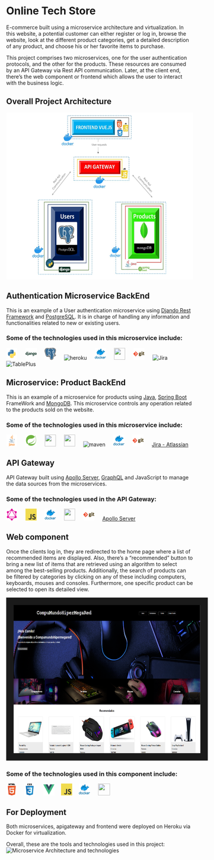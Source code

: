 # Online Tech Store

E-commerce built using a microservice architecture and virtualization. In this website, a potential customer can either register or log in, browse the website, look at the different product categories, get a detailed description of any product, and choose his or her favorite items to purchase.

This project comprises two microservices, one for the user authentication protocols, and the other for the products. These resources are consumed by an API Gateway via Rest API communication. Later, at the client end, there’s the web component or frontend which allows the user to interact with the business logic.

## Overall Project Architecture
<img height="450" width="600" src="https://github.com/camm93/webOnlineTechStore/blob/main/TechStore-api-gateway/ArquitecturaFinal.jpeg" alt="Microservice architecture" >

## Authentication Microservice BackEnd
This is an example of a User authentication microservice using <a href="https://www.django-rest-framework.org/">Djando Rest Framework</a> and <a href="https://www.postgresql.org/">PostgreSQL</a>.
It is in charge of handling any information and functionalities related to new or existing users. 

### Some of the technologies used in this microservice include:
<img height="32" width="30" src="https://raw.githubusercontent.com/github/explore/80688e429a7d4ef2fca1e82350fe8e3517d3494d/topics/python/python.png" /> &emsp; <img height="32" width="30" src="https://raw.githubusercontent.com/github/explore/80688e429a7d4ef2fca1e82350fe8e3517d3494d/topics/django/django.png" /> &emsp;
<img height="32" width="30" src="https://raw.githubusercontent.com/github/explore/80688e429a7d4ef2fca1e82350fe8e3517d3494d/topics/postgresql/postgresql.png" /> &emsp;
<img height="32" width="50" src="https://user-images.githubusercontent.com/88005878/178023650-ed7e329f-d2bd-4e2d-86b6-f3006fdb9b32.png" alt="heroku"> &emsp;
<img height="32" width="30" src="https://raw.githubusercontent.com/github/explore/80688e429a7d4ef2fca1e82350fe8e3517d3494d/topics/docker/docker.png" /> &emsp;
<img height="32" width="30" src="https://user-images.githubusercontent.com/88005878/177156169-38326ae0-6a09-4e73-9e79-7ece170dcbba.PNG"> &emsp;
<img height="32" width="30" src="https://raw.githubusercontent.com/github/explore/80688e429a7d4ef2fca1e82350fe8e3517d3494d/topics/git/git.png" > &emsp;
<img height="32" width="30" src="https://user-images.githubusercontent.com/88005878/178023091-fdf0a0da-7a42-4132-ac23-0fae203f9631.png" alt='Jira'> &emsp;
<img height="32" width="30" src="https://user-images.githubusercontent.com/88005878/178024196-5073f032-1166-4410-8487-12a7afd4a573.png" alt='TablePlus'> &emsp;
## Microservice: Product BackEnd

This is an example of a microservice for products using <a href="https://www.java.com/es/">Java</a>, <a href="https://spring.io/projects/spring-boot">Spring Boot</a> FrameWork and <a href="https://www.mongodb.com/es">MongoDB</a>.
This microservice controls any operation related to the products sold on the website.

### Some of the technologies used in this microservice include:
<img height="32" width="30" src="https://raw.githubusercontent.com/github/explore/80688e429a7d4ef2fca1e82350fe8e3517d3494d/topics/java/java.png" /> &emsp;
<img height="32" width="30" src="https://raw.githubusercontent.com/github/explore/80688e429a7d4ef2fca1e82350fe8e3517d3494d/topics/spring-boot/spring-boot.png"> &emsp;
<img height="32" width="30" src="https://github.com/mongodb/mongo/raw/master/docs/leaf.svg" > &emsp;
<img height="32" width="30" src="https://robomongo.org/static/robomongo-128x128-129df2f1.png" > &emsp;
<img height="32" width="30" src="https://user-images.githubusercontent.com/88005878/178024960-a59fae13-67fa-4a45-a1c7-3d807a7a3084.png" alt="maven"> &emsp;
<img height="32" width="30" src="https://raw.githubusercontent.com/github/explore/80688e429a7d4ef2fca1e82350fe8e3517d3494d/topics/docker/docker.png" /> &emsp;
<img height="32" width="30" src="https://raw.githubusercontent.com/github/explore/80688e429a7d4ef2fca1e82350fe8e3517d3494d/topics/git/git.png" > &emsp;
<a href="https://www.atlassian.com/es/software/jira">Jira - Atlassian</a> 

## API Gateway
API Gateway built using <a href="https://www.apollographql.com/docs/apollo-server/">Apollo Server</a>, <a href="https://graphql.org/">GraphQL</a> and JavaScript to manage the data sources from the microservices.

### Some of the technologies used in the API Gateway:
<img height="32" width="30" src="https://raw.githubusercontent.com/github/explore/e65ef46ef3e7bc457c93622f6a89fe8d3fd131d5/topics/graphql/graphql.png" > &emsp;
<img height="32" width="30" src="https://raw.githubusercontent.com/github/explore/80688e429a7d4ef2fca1e82350fe8e3517d3494d/topics/javascript/javascript.png" /> &emsp;
<img height="32" width="30" src="https://raw.githubusercontent.com/github/explore/80688e429a7d4ef2fca1e82350fe8e3517d3494d/topics/docker/docker.png" /> &emsp;
<img height="32" width="30" src="https://user-images.githubusercontent.com/88005878/177156169-38326ae0-6a09-4e73-9e79-7ece170dcbba.PNG"> &emsp;
<img height="32" width="30" src="https://raw.githubusercontent.com/github/explore/80688e429a7d4ef2fca1e82350fe8e3517d3494d/topics/git/git.png" > &emsp;
<a href="https://www.apollographql.com/docs/apollo-server/" >Apollo Server</a>

## Web component
Once the clients log in, they are redirected to the home page where a list of recommended items are displayed. Also, there’s a “recommended” button to bring a new list of items that are retrieved using an algorithm to select among the best-selling products. Additionally, the search of products can be filtered by categories by clicking on any of these including computers, keyboards, mouses and consoles. Furthermore, one specific product can be selected to open its detailed view.

<a href="https://www.youtube.com/watch?v=EZxEW6VZO8U&list=PLUiMsSYMoVSO5IOUzM-dZiSkNLT7gP3MI&index=1" target="_blank"><img src="https://github.com/camm93/camm93.github.io/blob/main/images/app_shop.png" width="600" height="400" border="20" /> </a>
### Some of the technologies used in this component include:
<img height="32" width="30" src="https://raw.githubusercontent.com/github/explore/80688e429a7d4ef2fca1e82350fe8e3517d3494d/topics/html/html.png" > &emsp;<img height="32" width="30" src="https://raw.githubusercontent.com/github/explore/80688e429a7d4ef2fca1e82350fe8e3517d3494d/topics/css/css.png" > &emsp; 
<img height="32" width="30" src="https://raw.githubusercontent.com/github/explore/80688e429a7d4ef2fca1e82350fe8e3517d3494d/topics/vue/vue.png" > &emsp;<img height="32" width="30" src="https://raw.githubusercontent.com/github/explore/80688e429a7d4ef2fca1e82350fe8e3517d3494d/topics/javascript/javascript.png" > &emsp;<img height="32" width="30" src="https://raw.githubusercontent.com/github/explore/80688e429a7d4ef2fca1e82350fe8e3517d3494d/topics/docker/docker.png" > &emsp; <img height="32" width="32" src="https://cdn.jsdelivr.net/npm/simple-icons@v6/icons/youtube.svg" />

## For Deployment
Both microservices, apigateway and frontend were deployed on Heroku via Docker for virtualization.

Overall, these are the tools and technologies used in this project:
<img width="600" height="400" src="https://github.com/camm93/webOnlineTechStore/blob/main/TechStore-backend_auth/HerramientasUsadas.PNG" alt="Microservice Architecture and technologies">
